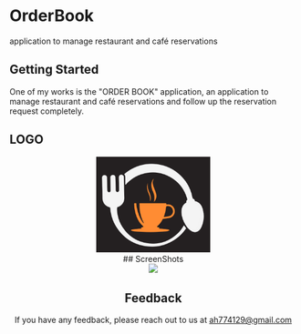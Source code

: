 # OrderBook

application to manage restaurant and café reservations

## Getting Started

One of my works is the "ORDER BOOK" application, an application to manage restaurant and café reservations and follow up the reservation request completely.

## LOGO
<center>
<img src='https://github.com/0Ahmad0/Order_Book/blob/master/assets/images/photo_2023-03-27_09-41-06.jpg' width="200px">
<center/>
## ScreenShots
<div>
<img src='https://github.com/0Ahmad0/Order_Book/screenshots/4.jpg' width="200px">
</div>

## Feedback

If you have any feedback, please reach out to us at ah774129@gmail.com

